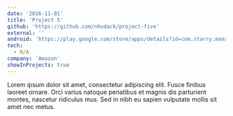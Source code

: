 ```yaml
---
date: '2016-11-01'
title: 'Project 5'
github: 'https://github.com/nhudack/project-five'
external: ''
android: 'https://play.google.com/store/apps/details?id=com.starry.management&hl=en_US'
tech:
  - N/A
company: 'Amazon'
showInProjects: true
---
```


Lorem ipsum dolor sit amet, consectetur adipiscing elit. Fusce finibus laoreet ornare. Orci varius natoque penatibus et magnis dis parturient montes, nascetur ridiculus mus. Sed in nibh eu sapien vulputate mollis sit amet nec metus.
